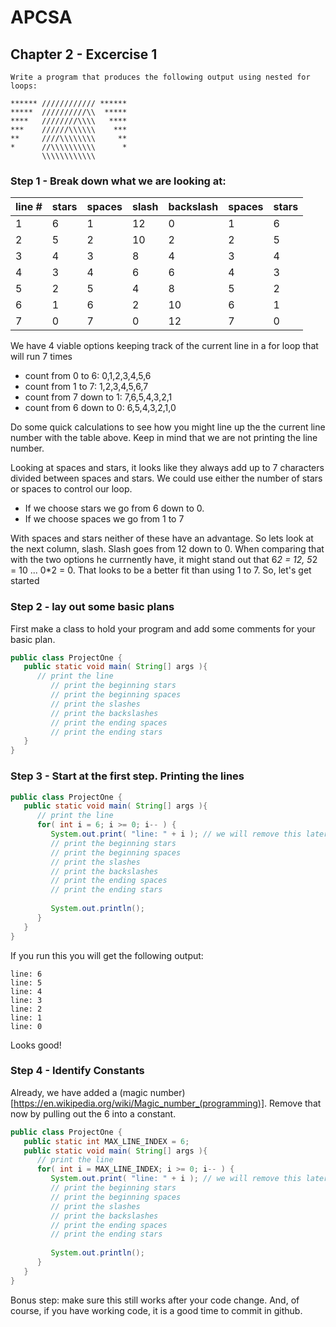 # APCSA

## Chapter 2 - Excercise 1

```
Write a program that produces the following output using nested for loops:

****** //////////// ******
*****  //////////\\  *****
****   ////////\\\\   ****
***    //////\\\\\\    ***
**     ////\\\\\\\\     **
*      //\\\\\\\\\\      *
       \\\\\\\\\\\\
```

### Step 1 - Break down what we are looking at:

| line # | stars | spaces | slash | backslash | spaces | stars |
|--------|-------|--------|-------|-----------|--------|-------|
| 1      | 6     | 1      |  12   | 0         | 1      | 6     |
| 2      | 5     | 2      |  10   | 2         | 2      | 5     |
| 3      | 4     | 3      |  8    | 4         | 3      | 4     |
| 4      | 3     | 4      |  6    | 6         | 4      | 3     |
| 5      | 2     | 5      |  4    | 8         | 5      | 2     |
| 6      | 1     | 6      |  2    | 10        | 6      | 1     |
| 7      | 0     | 7      |  0    | 12        | 7      | 0     |

We have 4 viable options keeping track of the current line in a for loop that will run 7 times
* count from 0 to 6: 0,1,2,3,4,5,6
* count from 1 to 7: 1,2,3,4,5,6,7
* count from 7 down to 1: 7,6,5,4,3,2,1
* count from 6 down to 0: 6,5,4,3,2,1,0

Do some quick calculations to see how you might line up the the current line number with the table above. Keep in mind that we are not printing the line number.

Looking at spaces and stars, it looks like they always add up to 7 characters divided between spaces and stars. We could use either the number of stars or spaces to control our loop. 

* If we choose stars we go from 6 down to 0.
* If we choose spaces we go from 1 to 7 

With spaces and stars neither of these have an advantage. So lets look at the next column, slash. Slash goes from 12 down to 0. When comparing that with the two options he currnently have, it might stand out that 6*2 = 12, 5*2 = 10 ... 0*2 = 0. That looks to be a better fit than using 1 to 7. So, let's get started

### Step 2 - lay out some basic plans

First make a class to hold your program and add some comments for your basic plan.

```java
public class ProjectOne {
   public static void main( String[] args ){
      // print the line
         // print the beginning stars
         // print the beginning spaces
         // print the slashes
         // print the backslashes
         // print the ending spaces
         // print the ending stars
   }
}
```

### Step 3 - Start at the first step. Printing the lines

```java
public class ProjectOne {
   public static void main( String[] args ){
      // print the line
      for( int i = 6; i >= 0; i-- ) {
         System.out.print( "line: " + i ); // we will remove this later, it helps keep track of where we are for debugging
         // print the beginning stars
         // print the beginning spaces
         // print the slashes
         // print the backslashes
         // print the ending spaces
         // print the ending stars
         
         System.out.println();
      }
   }
}
```

If you run this you will get the following output:

```
line: 6
line: 5
line: 4
line: 3
line: 2
line: 1
line: 0
```

Looks good!

### Step 4 - Identify Constants

Already, we have added a (magic number)[https://en.wikipedia.org/wiki/Magic_number_(programming)]. Remove that now by pulling out the 6 into a constant.

```java
public class ProjectOne {
   public static int MAX_LINE_INDEX = 6;
   public static void main( String[] args ){
      // print the line
      for( int i = MAX_LINE_INDEX; i >= 0; i-- ) {
         System.out.print( "line: " + i ); // we will remove this later, it helps keep track of where we are for debugging
         // print the beginning stars
         // print the beginning spaces
         // print the slashes
         // print the backslashes
         // print the ending spaces
         // print the ending stars
         
         System.out.println();
      }
   }
}
```

Bonus step: make sure this still works after your code change. And, of course, if you have working code, it is a good time to commit in github.


